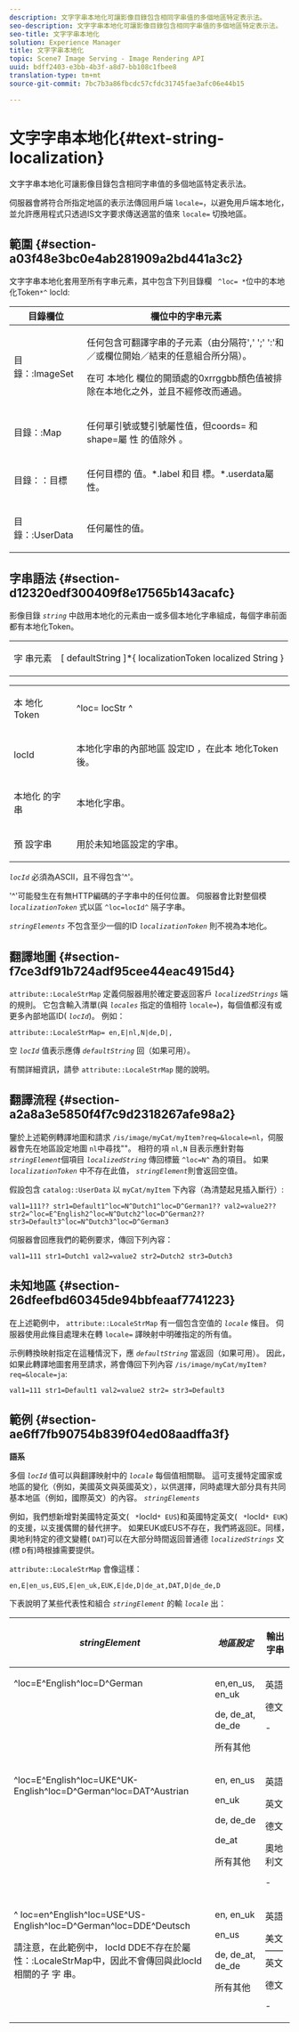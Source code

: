 ```yaml
---
description: 文字字串本地化可讓影像目錄包含相同字串值的多個地區特定表示法。
seo-description: 文字字串本地化可讓影像目錄包含相同字串值的多個地區特定表示法。
seo-title: 文字字串本地化
solution: Experience Manager
title: 文字字串本地化
topic: Scene7 Image Serving - Image Rendering API
uuid: bdff2403-e3bb-4b3f-a8d7-bb108c1fbee8
translation-type: tm+mt
source-git-commit: 7bc7b3a86fbcdc57cfdc31745fae3afc06e44b15

---
```



# 文字字串本地化{#text-string-localization}

文字字串本地化可讓影像目錄包含相同字串值的多個地區特定表示法。

伺服器會將符合所指定地區的表示法傳回用戶端 `locale=`，以避免用戶端本地化，並允許應用程式只透過IS文字要求傳送適當的值來 `locale=` 切換地區。

## 範圍 {#section-a03f48e3bc0e4ab281909a2bd441a3c2}

文字字串本地化套用至所有字串元素，其中包含下列目錄欄 ` ^loc= *`位中的本地化Token`*^` locId:

<table id="table_83344EFCB5B5418184E0A0B43D0B23F7"> 
 <thead> 
  <tr> 
   <th class="entry"> <b>目錄欄位</b> </th> 
   <th class="entry"> <b>欄位中的字串元素</b> </th> 
  </tr> 
 </thead>
 <tbody> 
  <tr> 
   <td> <p> <span class="codeph"> 目錄：:ImageSet </span> </p> </td> 
   <td> <p>任何包含可翻譯字串的子元素（由分隔符',' ';' ':'和／或欄位開始／結束的任意組合所分隔）。 </p> <p> 在可 <span class="codeph"> 本地化 </span> 欄位的開頭處的0xrrggbb顏色值被排除在本地化之外，並且不經修改而通過。 </p> </td> 
  </tr> 
  <tr> 
   <td> <p> <span class="codeph"> 目錄：:Map </span> </p> </td> 
   <td> <p>任何單引號或雙引號屬性值，但coords= <span class="codeph"> 和shape=屬 </span> 性 <span class="codeph"> 的值除外 </span> 。 </p> </td> 
  </tr> 
  <tr> 
   <td> <p> <span class="codeph"> 目錄：：目標 </span> </p> </td> 
   <td> <p>任何目標的 <span class="codeph"> 值。*.label </span> 和目 <span class="codeph"> 標。*.userdata屬 </span> 性。 </p> </td> 
  </tr> 
  <tr> 
   <td> <p> <span class="codeph"> 目錄：:UserData </span> </p> </td> 
   <td> <p>任何屬性的值。 </p> </td> 
  </tr> 
 </tbody> 
</table>

## 字串語法 {#section-d12320edf300409f8e17565b143acafc}

影像目錄 *`string`* 中啟用本地化的元素由一或多個本地化字串組成，每個字串前面都有本地化Token。

<table id="simpletable_CEFDAE8395E6493E902D58A7E5A25BC7"> 
 <tr class="strow"> 
  <td class="stentry"> <p> <span class="codeph"> 字 <span class="varname"> 串元素 </span></span> </p> </td> 
  <td class="stentry"> <p>[ <span class="varname"> defaultString </span>]*{ localizationToken <span class="varname"> localized </span> String <span class="varname"></span>} </p> </td> 
 </tr> 
</table>

<table id="simpletable_0A687FA72C4C4C1AAFFCB43143C1AB3B"> 
 <tr class="strow"> 
  <td class="stentry"> <p> <span class="codeph"> 本 <span class="varname"> 地化Token </span></span> </p> </td> 
  <td class="stentry"> <p> <span class="codeph"> ^loc= <span class="varname"> locStr </span> ^ </span> </p> </td> 
 </tr> 
 <tr class="strow"> 
  <td class="stentry"> <p> <span class="codeph"> <span class="varname"> locId </span></span> </p> </td> 
  <td class="stentry"> <p>本地化字串的內部地區 <span class="varname"> 設定ID </span> ，在此本 <span class="varname"> 地化Token </span>後。 </p> </td> 
 </tr> 
 <tr class="strow"> 
  <td class="stentry"> <p> <span class="codeph"> 本地化 <span class="varname"> 的字串 </span></span> </p> </td> 
  <td class="stentry"> <p>本地化字串。 </p> </td> 
 </tr> 
 <tr class="strow"> 
  <td class="stentry"> <p> <span class="codeph"> 預 <span class="varname"> 設字串 </span></span> </p> </td> 
  <td class="stentry"> <p>用於未知地區設定的字串。 </p> </td> 
 </tr> 
</table>

*`locId`* 必須為ASCII，且不得包含&#39;^&#39;。

&#39;^&#39;可能發生在有無HTTP編碼的子字串中的任何位置。 伺服器會比對整個模 *`localizationToken`* 式以區 `^loc=locId^` 隔子字串。

*`stringElements`* 不包含至少一個的ID *`localizationToken`* 則不視為本地化。

## 翻譯地圖 {#section-f7ce3df91b724adf95cee44eac4915d4}

`attribute::LocaleStrMap` 定義伺服器用於確定要返回客戶 *`localizedStrings`* 端的規則。 它包含輸入清單(與 *`locales`* 指定的值相符 `locale=`)，每個值都沒有或更多內部地區ID( *`locId`*)。 例如：

`attribute::LocaleStrMap= en,E|nl,N|de,D|,`

空 *`locId`* 值表示應傳 *`defaultString`* 回（如果可用）。

有關詳細資訊，請參 `attribute::LocaleStrMap` 閱的說明。

## 翻譯流程 {#section-a2a8a3e5850f4f7c9d2318267afe98a2}

鑒於上述範例轉譯地圖和請求 `/is/image/myCat/myItem?req=&locale=nl`，伺服器會先在地區設定地圖 `nl`中尋找&quot;&quot;。 相符的項 `nl,N` 目表示應針對每 *`stringElement`*&#x200B;個項目 *`localizedString`* 傳回標籤 `^loc=N^` 為的項目。 如果 *`localizationToken`* 中不存在此值， *`stringElement`*&#x200B;則會返回空值。

假設包含 `catalog::UserData` 以 `myCat/myItem` 下內容（為清楚起見插入斷行）:

`val1=111?? str1=Default1^loc=N^Dutch1^loc=D^German1?? val2=value2?? str2=^loc=E^English2^loc=N^Dutch2^loc=D^German2?? str3=Default3^loc=N^Dutch3^loc=D^German3`

伺服器會回應我們的範例要求，傳回下列內容：

`val1=111 str1=Dutch1 val2=value2 str2=Dutch2 str3=Dutch3`

## 未知地區 {#section-26dfeefbd60345de94bbfeaaf7741223}

在上述範例中， `attribute::LocaleStrMap` 有一個包含空值的 *`locale`* 條目。 伺服器使用此條目處理未在轉 `locale=` 譯映射中明確指定的所有值。

示例轉換映射指定在這種情況下，應 *`defaultString`* 當返回（如果可用）。 因此，如果此轉譯地圖套用至請求，將會傳回下列內容 `/is/image/myCat/myItem?req=&locale=ja`:

`val1=111 str1=Default1 val2=value2 str2= str3=Default3`

## 範例 {#section-ae6ff7fb90754b839f04ed08aadffa3f}

**語系**

多個 *`locId`* 值可以與翻譯映射中的 *`locale`* 每個值相關聯。 這可支援特定國家或地區的變化（例如，美國英文與英國英文），以供選擇，同時處理大部分具有共同基本地區（例如，國際英文）的內容。 *`stringElements`*

例如，我們想新增對美國特定英文( ` *`locId`* EUS`)和英國特定英文( ` *`locId`* EUK`)的支援，以支援偶爾的替代拼字。 如果EUK或EUS不存在，我們將返回E。同樣，奧地利特定的德文變體( `DAT`)可以在大部分時間返回普通德 *`localizedStrings`* 文(標 `D`有)時根據需要提供。

`attribute::LocaleStrMap` 會像這樣：

`en,E|en_us,EUS,E|en_uk,EUK,E|de,D|de_at,DAT,D|de_de,D`

下表說明了某些代表性和組合 *`stringElement`* 的輸 *`locale`* 出：

<table id="table_A6B67587C5F44B5E9CD0E7ED29A81198"> 
 <thead> 
  <tr> 
   <th class="entry"> <i>stringElement</i> </th> 
   <th class="entry"> <i>地區設定</i> </th> 
   <th class="entry"> <p>輸出字串 </p> </th> 
  </tr> 
 </thead>
 <tbody> 
  <tr valign="top"> 
   <td> <p> <span class="codeph"> ^loc=E^English^loc=D^German </span> </p> </td> 
   <td> <p> en,en_us, en_uk </p> <p> de, de_at, de_de </p> <p>所有其他 </p> </td> 
   <td> <p>英語 </p> <p>德文 </p> <p>- </p> </td> 
  </tr> 
  <tr valign="top"> 
   <td> <p> <span class="codeph"> ^loc=E^English^loc=UKE^UK-English^loc=D^German^loc=DAT^Austrian </span> </p> </td> 
   <td> <p> en, en_us </p> <p> en_uk </p> <p> de, de_de </p> <p>de_at </p> <p>所有其他 </p> </td> 
   <td> <p>英語 </p> <p>英文 </p> <p>德文 </p> <p>奧地利文 </p> <p>- </p> </td> 
  </tr> 
  <tr valign="top"> 
   <td> <p> <span class="codeph"> ^ loc=en^English^loc=USE^US-English^loc=D^German^loc=DDE^Deutsch </span> </p> <p> 請注意，在此範例中， <span class="varname"> locId </span> DDE不存在於屬 <span class="codeph"> 性：:LocaleStrMap中，因此不會傳回與此locId相關的子 </span>字 <span class="varname"></span> 串。 </p> </td> 
   <td> <p> en, en_uk </p> <p> en_us </p> <p> de, de_at, de_de </p> <p>所有其他 </p> </td> 
   <td> <p>英語 </p> <p>美文——英文 </p> <p>德文 </p> <p>- </p> </td> 
  </tr> 
 </tbody> 
</table>

